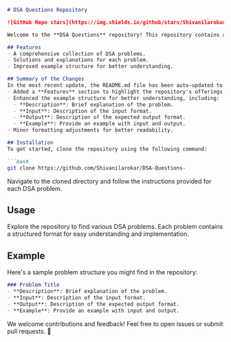 ```markdown
# DSA Questions Repository

![GitHub Repo stars](https://img.shields.io/github/stars/Shivanilarokar/DSA-Questions-) ![GitHub forks](https://img.shields.io/github/forks/Shivanilarokar/DSA-Questions-) ![GitHub issues](https://img.shields.io/github/issues/Shivanilarokar/DSA-Questions-)

Welcome to the **DSA Questions** repository! This repository contains a collection of Data Structures and Algorithms (DSA) problems designed to help you enhance your coding skills.

## Features
- A comprehensive collection of DSA problems.
- Solutions and explanations for each problem.
- Improved example structure for better understanding.

## Summary of the Changes
In the most recent update, the README.md file has been auto-updated to improve clarity and usability. Here are the key changes made:
- Added a **Features** section to highlight the repository's offerings.
- Enhanced the example structure for better understanding, including:
  - **Description**: Brief explanation of the problem.
  - **Input**: Description of the input format.
  - **Output**: Description of the expected output format.
  - **Example**: Provide an example with input and output.
- Minor formatting adjustments for better readability.

## Installation
To get started, clone the repository using the following command:

```bash
git clone https://github.com/Shivanilarokar/DSA-Questions-
```

Navigate to the cloned directory and follow the instructions provided for each DSA problem.

## Usage
Explore the repository to find various DSA problems. Each problem contains a structured format for easy understanding and implementation.

## Example
Here's a sample problem structure you might find in the repository:

```markdown
### Problem Title
- **Description**: Brief explanation of the problem.
- **Input**: Description of the input format.
- **Output**: Description of the expected output format.
- **Example**: Provide an example with input and output.
```

We welcome contributions and feedback! Feel free to open issues or submit pull requests. 🚀
```
